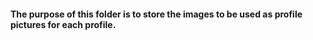 #### The purpose of this folder is to store the images to be used as profile pictures for each profile.
